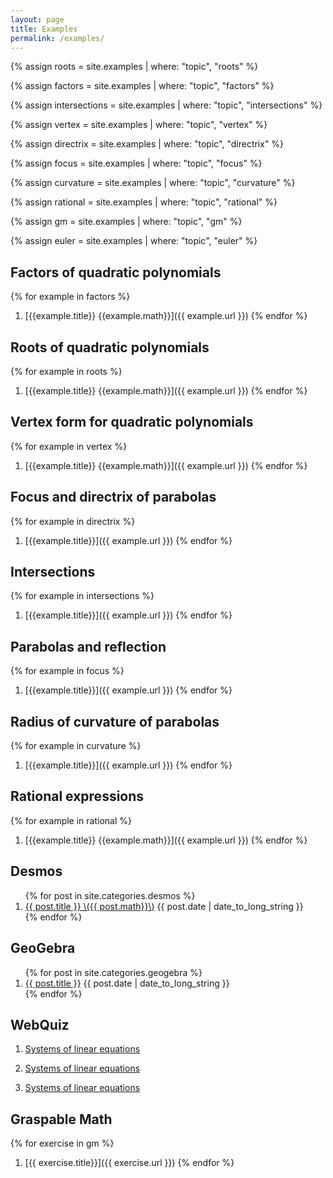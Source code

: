 ```yaml
---
layout: page
title: Examples
permalink: /examples/
---
```


{% assign roots = site.examples | where: "topic", "roots" %}

{% assign factors = site.examples | where: "topic", "factors" %}

{% assign intersections = site.examples | where: "topic", "intersections" %}

{% assign vertex = site.examples | where: "topic", "vertex" %}

{% assign directrix = site.examples | where: "topic", "directrix" %}

{% assign focus = site.examples | where: "topic", "focus" %}

{% assign curvature = site.examples | where: "topic", "curvature" %}

{% assign rational = site.examples | where: "topic", "rational" %}

{% assign gm = site.examples | where: "topic", "gm" %}

{% assign euler = site.examples | where: "topic", "euler" %}

## Factors of quadratic polynomials

{% for example in factors %}
1. [{{example.title}} {{example.math}}]({{ example.url }})
{% endfor %}

## Roots of quadratic polynomials

{% for example in roots %}
1. [{{example.title}} {{example.math}}]({{ example.url }})
{% endfor %}

## Vertex form for quadratic polynomials

{% for example in vertex %}
1. [{{example.title}} {{example.math}}]({{ example.url }})
{% endfor %}

## Focus and directrix of parabolas

{% for example in directrix %}
1. [{{example.title}}]({{ example.url }})
{% endfor %}

## Intersections

{% for example in intersections %}
1. [{{example.title}}]({{ example.url }})
{% endfor %}

## Parabolas and reflection

{% for example in focus %}
1. [{{example.title}}]({{ example.url }})
{% endfor %}

## Radius of curvature of parabolas

{% for example in curvature %}
1. [{{example.title}}]({{ example.url }})
{% endfor %}

## Rational expressions

{% for example in rational %}
1. [{{example.title}} {{example.math}}]({{ example.url }})
{% endfor %}

## Desmos

<ol class="spaced_list">
  {% for post in site.categories.desmos %}
    <li>
      <a href="{{ post.url }}">{{ post.title }} \({{ post.math}}\)</a> {{ post.date | date_to_long_string }}
    </li>
  {% endfor %}
</ol>

## GeoGebra

<ol class="spaced_list">
  {% for post in site.categories.geogebra %}
    <li>
      <a href="{{ post.url }}">{{ post.title }}</a> {{ post.date | date_to_long_string }}
    </li>
  {% endfor %}
</ol>

## WebQuiz

1. [Systems of linear equations](https://jordanbell.info/WebQuiz/wq1.html)

1. [Systems of linear equations](https://jordanbell.info/WebQuiz/wq2.html)

1. [Systems of linear equations](https://jordanbell.info/WebQuiz/wq3.html)

## Graspable Math

{% for exercise in gm %}
1. [{{ exercise.title}}]({{ exercise.url }})
{% endfor %}